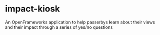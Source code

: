 # impact-kiosk
An OpenFrameworks application to help passerbys learn about their views and their impact through a series of yes/no questions
